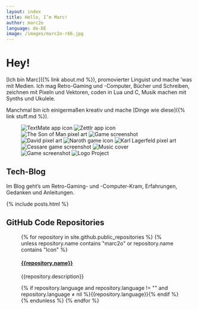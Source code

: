 ```yaml
---
layout: index
title: Hello, I’m Marc!
author: marc2o
language: de-DE
image: /images/marc2o-r66.jpg
---
```


# Hey!

[Ich bin Marc]({% link about.md %}), promovierter Linguist und mache ’was mit Medien. Ich mag Retro-Gaming und -Computer, Bücher und Schreiben, zeichnen mit Pixeln und Vektoren, coden in Lua und C, Musik machen mit Synths und Ukulele.

Manchmal bin ich einigermaßen kreativ und mache [Dinge wie diese]({% link stuff.md %}).

<figure class="grid">
  <img src="/images/icons/textmate.png" alt="TextMate app icon">
  <img src="/images/icons/zettlr.png" alt="Zettlr app icon">
  <img src="/images/pixelart/the-son-of-man.png" alt="The Son of Man pixel art">
  <img src="/images/gamedev-love.png" alt="Game screenshot">
  <img src="/images/pixelart/david.png" alt="David pixel art">
  <img src="/images/icons/naroth.png" alt="Naroth game icon">
  <img src="/images/pixelart/karl.png" alt="Karl Lagerfeld pixel art">
  <img src="/images/cessare.png" alt="Cessare game screenshot">
  <img src="/images/bandcamp.nano.jpg" alt="Music cover">
  <img src="/images/gamedev-c.png" alt="Game screenshot">
  <img src="/images/logo-example.jpg" alt="Logo Project">
</figure>

## Tech-Blog

Im Blog geht’s um Retro-Gaming- und -Computer-Kram, Erfahrungen, Gedanken und Anleitungen.

{% include posts.html %}

## GitHub Code Repositories

<figure class="grid">
{% for repository in site.github.public_repositories %}
{% unless repository.name contains "marc2o" or repository.name contains "Icon" %}
<div class="repo">
  <h4><a href="{{repository.html_url}}" target="_blank">{{repository.name}}</a></h4>
  <p>{{repository.description}}</p>
  {% if repository.language  and repository.language != "" and repository.language ≠ nil %}<label><span class="code_language GitHub_{{repository.language}}"></span><span>{{repository.language}}</span></label>{% endif %}
</div>
{% endunless %}
{% endfor %}
</figure>

<!--
{% if site.data.items and site.data.items.size != 0 %}
<figure>
{% for item in site.data.items %}
<figure><img src="{{ item.img }}" alt="{{ item.name }}">
<figcaption>{{ item.name }}</figcaption></figure>
{% endfor %}
</figure>
{% endif %}
-->